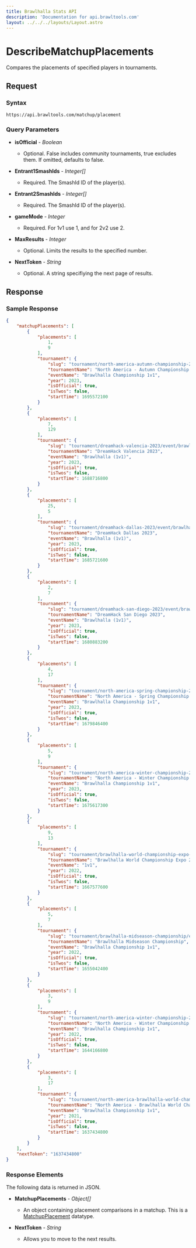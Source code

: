 ```yaml
---
title: Brawlhalla Stats API
description: 'Documentation for api.brawltools.com'
layout: ../../../layouts/Layout.astro
---
```


# DescribeMatchupPlacements

Compares the placements of specified players in tournaments.

## Request

### Syntax

```https://api.brawltools.com/matchup/placement```

### Query Parameters

- **isOfficial** - *Boolean*
    - Optional. False includes community tournaments, true excludes them. If omitted, defaults to false.

- **Entrant1SmashIds** - *Integer[]*
    - Required. The SmashId ID of the player(s).

- **Entrant2SmashIds** - *Integer[]*
    - Required. The SmashId ID of the player(s).

- **gameMode** - *Integer*
    - Required. For 1v1 use 1, and for 2v2 use 2.

- **MaxResults** - *Integer*
    - Optional. Limits the results to the specified number.

- **NextToken** - *String*
    - Optional. A string specifiying the next page of results.

## Response

### Sample Response

```json
{
    "matchupPlacements": [
        {
            "placements": [
                1,
                9
            ],
            "tournament": {
                "slug": "tournament/north-america-autumn-championship-2023/event/brawlhalla-championship-1v1",
                "tournamentName": "North America - Autumn Championship 2023",
                "eventName": "Brawlhalla Championship 1v1",
                "year": 2023,
                "isOfficial": true,
                "isTwos": false,
                "startTime": 1695572100
            }
        },
        {
            "placements": [
                7,
                129
            ],
            "tournament": {
                "slug": "tournament/dreamhack-valencia-2023/event/brawlhalla-1v1",
                "tournamentName": "DreamHack Valencia 2023",
                "eventName": "Brawlhalla (1v1)",
                "year": 2023,
                "isOfficial": true,
                "isTwos": false,
                "startTime": 1688716800
            }
        },
        {
            "placements": [
                25,
                5
            ],
            "tournament": {
                "slug": "tournament/dreamhack-dallas-2023/event/brawlhalla-1v1",
                "tournamentName": "DreamHack Dallas 2023",
                "eventName": "Brawlhalla (1v1)",
                "year": 2023,
                "isOfficial": true,
                "isTwos": false,
                "startTime": 1685721600
            }
        },
        {
            "placements": [
                2,
                7
            ],
            "tournament": {
                "slug": "tournament/dreamhack-san-diego-2023/event/brawlhalla-1v1",
                "tournamentName": "DreamHack San Diego 2023",
                "eventName": "Brawlhalla (1v1)",
                "year": 2023,
                "isOfficial": true,
                "isTwos": false,
                "startTime": 1680883200
            }
        },
        {
            "placements": [
                4,
                17
            ],
            "tournament": {
                "slug": "tournament/north-america-spring-championship-2023/event/brawlhalla-championship-1v1",
                "tournamentName": "North America - Spring Championship 2023",
                "eventName": "Brawlhalla Championship 1v1",
                "year": 2023,
                "isOfficial": true,
                "isTwos": false,
                "startTime": 1679846400
            }
        },
        {
            "placements": [
                5,
                9
            ],
            "tournament": {
                "slug": "tournament/north-america-winter-championship-2023/event/brawlhalla-championship-1v1",
                "tournamentName": "North America - Winter Championship 2023",
                "eventName": "Brawlhalla Championship 1v1",
                "year": 2023,
                "isOfficial": true,
                "isTwos": false,
                "startTime": 1675617300
            }
        },
        {
            "placements": [
                9,
                13
            ],
            "tournament": {
                "slug": "tournament/brawlhalla-world-championship-expo-2022/event/1v1",
                "tournamentName": "Brawlhalla World Championship Expo 2022",
                "eventName": "1v1",
                "year": 2022,
                "isOfficial": true,
                "isTwos": false,
                "startTime": 1667577600
            }
        },
        {
            "placements": [
                5,
                7
            ],
            "tournament": {
                "slug": "tournament/brawlhalla-midseason-championship/event/brawlhalla-championship-1v1",
                "tournamentName": "Brawlhalla Midseason Championship",
                "eventName": "Brawlhalla Championship 1v1",
                "year": 2022,
                "isOfficial": true,
                "isTwos": false,
                "startTime": 1655042400
            }
        },
        {
            "placements": [
                3,
                9
            ],
            "tournament": {
                "slug": "tournament/north-america-winter-championship-2022/event/brawlhalla-championship-1v1",
                "tournamentName": "North America - Winter Championship 2022",
                "eventName": "Brawlhalla Championship 1v1",
                "year": 2022,
                "isOfficial": true,
                "isTwos": false,
                "startTime": 1644166800
            }
        },
        {
            "placements": [
                3,
                17
            ],
            "tournament": {
                "slug": "tournament/north-america-brawlhalla-world-championship-2021/event/brawlhalla-championship-1v1",
                "tournamentName": "North America - Brawlhalla World Championship 2021",
                "eventName": "Brawlhalla Championship 1v1",
                "year": 2021,
                "isOfficial": true,
                "isTwos": false,
                "startTime": 1637434800
            }
        }
    ],
    "nextToken": "1637434800"
}
```

### Response Elements

The following data is returned in JSON.

- **MatchupPlacements** - *Object[]*
    - An object containing placement comparisons in a matchup. This is a <a href="../../datatypes/matchupplacement">MatchupPlacement</a> datatype.

- **NextToken** - *String*
    - Allows you to move to the next results. 